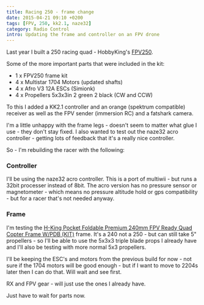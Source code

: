 ```yaml
---
title: Racing 250 - frame change
date: 2015-04-21 09:10 +0200
tags: [FPV, 250, kk2.1, naze32]
category: Radio Control
intro: Updating the frame and controller on an FPV drone
---
```


Last year I built a 250 racing quad - HobbyKing's [FPV250](http://www.hobbyking.com/hobbyking/store/__52863__HobbyKing_Spec_FPV250_V2_Quad_Copter_ARF_Combo_Kit_Mini_Sized_FPV_Multi_Rotor_ARF_.html).

Some of the more important parts that were included in the kit:

- 1 x FPV250 frame kit
- 4 x Multistar 1704 Motors (updated shafts)
- 4 x Afro V3 12A ESCs (Simionk)
- 4 x Propellers 5x3x3in 2 green 2 black (CW and CCW)

To this I added a KK2.1 controller and an orange (spektrum compatible) receiver as well as the FPV sender (immersion RC) and a fatshark camera.

I'm a little unhappy with the frame legs - doesn't seem to matter what glue I use - they don't stay fixed. I also wanted to test out the naze32 acro controller - getting lots of feedback that it's a really nice controller.

So - I'm rebuilding the racer with the following:

### Controller

I'll be using the naze32 acro controller. This is a port of multiwii - but runs a 32bit processer instead of 8bit. The acro version has no pressure sensor or magnetometer - which means no pressure altitude hold or gps compatibility - but for a racer that's not needed anyway.

### Frame

I'm testing the [H-King Pocket Foldable Premium 240mm FPV Ready Quad Copter Frame W/PDB (KIT)](https://www.hobbyking.com/hobbyking/store/uh_viewItem.asp?idProduct=76311) frame. It's a 240 not a 250 - but can still take 5" propellers - so I'll be able to use the 5x3x3 triple blade props I already have and I'll also be testing with more normal 5x3 propellers.

I'll be keeping the ESC's and motors from the previous build for now - not sure if the 1704 motors will be good enough - but if I want to move to 2204s later then I can do that. Will wait and see first.

RX and FPV gear - will just use the ones I already have.

Just have to wait for parts now.
